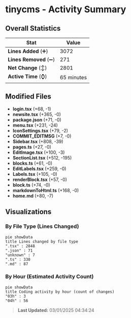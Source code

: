 # tinycms - Activity Summary 

## Overall Statistics

| Stat                   | Value                                                             |
| ---------------------- | ----------------------------------------------------------------- |
| **Lines Added** (➕)   | 3072                                          |
| **Lines Removed** (➖) | 271                                        |
| **Net Change** (↕)    | 2801                |
| **Active Time** (⌚)   | 65 minutes |


## Modified Files
- **login.tsx** (+68, -1)
- **newsite.tsx** (+365, -0)
- **package.json** (+71, -0)
- **menu.tsx** (+231, -24)
- **IconSettings.tsx** (+79, -2)
- **COMMIT_EDITMSG** (+7, -0)
- **Sidebar.tsx** (+808, -39)
- **pages.ts** (+27, -0)
- **EditImage.tsx** (+100, -3)
- **SectionList.tsx** (+512, -195)
- **blocks.ts** (+61, -0)
- **EditLabels.tsx** (+259, -0)
- **Labels.tsx** (+105, -0)
- **renderBlock.tsx** (+57, -0)
- **block.ts** (+74, -0)
- **markdownToHtml.ts** (+168, -0)
- **home.md** (+80, -7)

## Visualizations

### By File Type (Lines Changed)

```mermaid
pie showData
title Lines changed by file type
".tsx" : 2848
".json" : 71
"unknown" : 7
".ts" : 330
".md" : 87
```

### By Hour (Estimated Activity Count)

```mermaid
pie showData
title Coding activity by hour (count of changes)
"03h" : 3
"04h" : 56
```


> **Last Updated:** 03/01/2025 04:34:24
